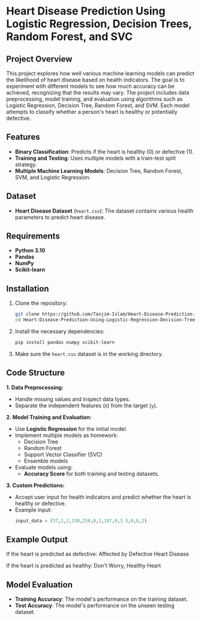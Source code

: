 # Heart Disease Prediction Using Logistic Regression, Decision Trees, Random Forest, and SVC

## Project Overview

This project explores how well various machine learning models can predict the likelihood of heart disease based on health indicators. The goal is to experiment with different models to see how much accuracy can be achieved, recognizing that the results may vary. The project includes data preprocessing, model training, and evaluation using algorithms such as Logistic Regression, Decision Tree, Random Forest, and SVM. Each model attempts to classify whether a person's heart is healthy or potentially defective.

## Features

- **Binary Classification**: Predicts if the heart is healthy (0) or defective (1).
- **Training and Testing**: Uses multiple models with a train-test split strategy.
- **Multiple Machine Learning Models**: Decision Tree, Random Forest, SVM, and Logistic Regression.

## Dataset

- **Heart Disease Dataset** (`heart.csv`): The dataset contains various health parameters to predict heart disease.

## Requirements

- **Python 3.10**
- **Pandas**
- **NumPy**
- **Scikit-learn**

## Installation

1. Clone the repository:

    ```bash
    git clone https://github.com/Tanjim-Islam/Heart-Disease-Prediction-Using-Logistic-Regression-Decision-Trees-Random-Forest-and-SVC.git
    cd Heart-Disease-Prediction-Using-Logistic-Regression-Decision-Trees-Random-Forest-and-SVC
    ```

2. Install the necessary dependencies:

    ```bash
    pip install pandas numpy scikit-learn
    ```

3. Make sure the `heart.csv` dataset is in the working directory.

## Code Structure

**1. Data Preprocessing:**
   - Handle missing values and inspect data types.
   - Separate the independent features (`X`) from the target (`y`).

**2. Model Training and Evaluation:**
   - Use **Logistic Regression** for the initial model.
   - Implement multiple models as homework:
     - Decision Tree
     - Random Forest
     - Support Vector Classifier (SVC)
     - Ensemble models
   - Evaluate models using:
     - **Accuracy Score** for both training and testing datasets.

**3. Custom Predictions:**
   - Accept user input for health indicators and predict whether the heart is healthy or defective.
   - Example input:
     ```python
     input_data = (37,1,2,130,250,0,1,187,0,3.5,0,0,2)
     ```

## Example Output

If the heart is predicted as defective:
Affected by Defective Heart Disease


If the heart is predicted as healthy:
Don't Worry, Healthy Heart


## Model Evaluation

- **Training Accuracy**: The model's performance on the training dataset.
- **Test Accuracy**: The model's performance on the unseen testing dataset.
